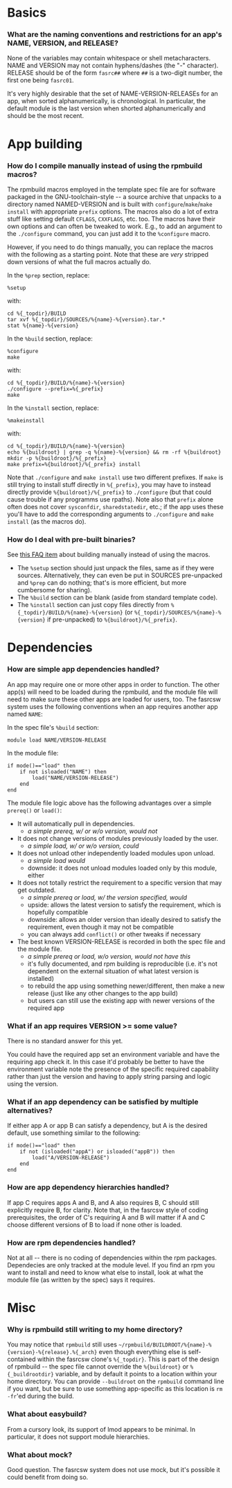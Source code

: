 # Basics

### What are the naming conventions and restrictions for an app's NAME, VERSION, and RELEASE?

None of the variables may contain whitespace or shell metacharacters.
NAME and VERSION may not contain hyphens/dashes (the "-" character).
RELEASE should be of the form `fasrc##` where `##` is a two-digit number, the first one being `fasrc01`.

It's very highly desirable that the set of NAME-VERSION-RELEASEs for an app, when sorted alphanumerically, is chronological.
In particular, the default module is the last version when shorted alphanumerically and should be the most recent.



# App building


### How do I compile manually instead of using the rpmbuild macros?

The rpmbuild macros employed in the template spec file are for software packaged in the GNU-toolchain-style -- a source archive that unpacks to a directory named NAMED-VERSION and is built with `configure`/`make`/`make install` with appropriate `prefix` options.
The macros also do a lot of extra stuff like setting default `CFLAGS`, `CXXFLAGS`, etc. too.
The macros have their own options and can often be tweaked to work.
E.g., to add an argument to the `./configure` command, you can just add it to the `%configure` macro.

However, if you need to do things manually, you can replace the macros with the following as a starting point.
Note that these are *very* stripped down versions of what the full macros actually do.

In the `%prep` section, replace:

	%setup

with:
	
	cd %{_topdir}/BUILD
	tar xvf %{_topdir}/SOURCES/%{name}-%{version}.tar.*
	stat %{name}-%{version}

In the `%build` section, replace:

	%configure
	make

with:

	cd %{_topdir}/BUILD/%{name}-%{version}
	./configure --prefix=%{_prefix}
	make

In the `%install` section, replace:

	%makeinstall

with:

	cd %{_topdir}/BUILD/%{name}-%{version}
	echo %{buildroot} | grep -q %{name}-%{version} && rm -rf %{buildroot}
	mkdir -p %{buildroot}/%{_prefix}
	make prefix=%{buildroot}/%{_prefix} install

Note that `./configure` and `make install` use two different prefixes.
If `make` is still trying to install stuff directly in `%{_prefix}`, you may have to instead directly provide `%{buildroot}/%{_prefix}` to `./configure` (but that could cause trouble if any programms use rpaths).
Note also that `prefix` alone often does not cover `sysconfdir`, `sharedstatedir`, etc.; if the app uses these you'll have to add the corresponding arguments to `./configure` and `make install` (as the macros do).


### How do I deal with pre-built binaries?

See [this FAQ item](how-do-i-compile-manually-instead-of-using-the-rpmbuild-macros) about building manually instead of using the macros.

* The `%setup` section should just unpack the files, same as if they were sources.  Alternatively, they can even be put in SOURCES pre-unpacked and `%prep` can do nothing; that's is more efficient, but more cumbersome for sharing).
* The `%build` section can be blank (aside from standard template code).
* The `%install` section can just copy files directly from `%{_topdir}/BUILD/%{name}-%{version}` (or `%{_topdir}/SOURCES/%{name}-%{version}` if pre-unpacked) to `%{buildroot}/%{_prefix}`.



# Dependencies


### How are simple app dependencies handled?

An app may require one or more other apps in order to function.
The other app(s) will need to be loaded during the rpmbuild, and the module file will need to make sure these other apps are loaded for users, too.
The fasrcsw system uses the following conventions when an app requires another app named `NAME`:

In the spec file's `%build` section:

	module load NAME/VERSION-RELEASE

In the module file:

	if mode()=="load" then
		if not isloaded("NAME") then
			load("NAME/VERSION-RELEASE")
		end
	end

The module file logic above has the following advantages over a simple `prereq()` or `load()`:

* It will automatically pull in dependencies.
  * *a simple prereq, w/ or w/o version, would not*
* It does not change versions of modules previously loaded by the user.
  * *a simple load, w/ or w/o version, could*
* It does not unload other independently loaded modules upon unload.
  * *a simple load would*
  * downside: it does not unload modules loaded only by this module, either
* It does not totally restrict the requirement to a specific version that may get outdated.
  * *a simple prereq or load, w/ the version specified, would*
  * upside: allows the latest version to satisfy the requirement, which is hopefully compatible
  * downside: allows an older version than ideally desired to satisfy the requirement, even though it may not be compatible
  * you can always add `conflict()` or other tweaks if necessary
* The best known VERSION-RELEASE is recorded in both the spec file and the module file.
  * *a simple prereq or load, w/o version, would not have this*
  * it's fully documented, and rpm building is reproducible (i.e. it's not dependent on the external situation of what latest version is installed)
  * to rebuild the app using something newer/different, then make a new release (just like any other changes to the app build)
  * but users can still use the existing app with newer versions of the required app


### What if an app requires VERSION >= some value?

There is no standard answer for this yet.

You could have the required app set an environment variable and have the requiring app check it.
In this case it'd probably be better to have the environment variable note the presence of the specific required capability rather than just the version and having to apply string parsing and logic using the version.


### What if an app dependency can be satisfied by multiple alternatives?

If either app A or app B can satisfy a dependency, but A is the desired default, use something similar to the following:

	if mode()=="load" then
		if not (isloaded("appA") or isloaded("appB")) then
			load("A/VERSION-RELEASE")
		end
	end


### How are app dependency hierarchies handled?

If app C requires apps A and B, and A also requires B, C should still explicitly require B, for clarity.
Note that, in the fasrcsw style of coding prerequisites, the order of C's requiring A and B will matter if A and C choose different versions of B to load if none other is loaded.


### How are rpm dependencies handled?

Not at all -- there is no coding of dependencies within the rpm packages.
Dependecies are only tracked at the module level.
If you find an rpm you want to install and need to know what else to install, look at what the module file (as written by the spec) says it requires.



# Misc


### Why is rpmbuild still writing to my home directory?

You may notice that `rpmbuild` still uses `~/rpmbuild/BUILDROOT/%{name}-%{version}-%{release}.%{_arch}` even though everything else is self-contained within the fasrcsw clone's `%{_topdir}`.
This is part of the design of rpmbuild -- the spec file cannot override the `%{buildroot}` or `%{_buildrootdir}` variable, and by default it points to a location within your home directory.
You can provide `--buildroot` on the `rpmbuild` command line if you want, but be sure to use something app-specific as this location is `rm -fr`'ed during the build.


### What about easybuild?

From a cursory look, its support of lmod appears to be minimal.
In particular, it does not support module hierarchies.


### What about mock?

Good question.
The fasrcsw system does not use mock, but it's possible it could benefit from doing so.
